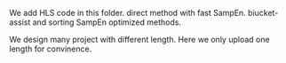 We add HLS code in this folder. direct method with fast SampEn. biucket-assist and sorting SampEn optimized methods.

We design many project with different length. 
Here we only upload one length for convinence. 
